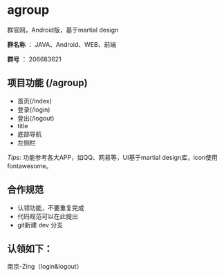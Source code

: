 # agroup
群官网，Android版，基于martial design

**群名称** ： JAVA、Android、WEB、前端

**群号** ： 206683621

## 项目功能 (/agroup)

- 首页(/index)
- 登录(/login)
- 登出(/logout)
- title
- 底部导航
- 左侧栏

*Tips:* 功能参考各大APP，如QQ、网易等，UI基于martial design库，icon使用fontawesome。

## 合作规范

- 认领功能，不要重复完成
- 代码规范可以在此提出
- git新建 dev 分支

## 认领如下：
南京-Zing（login&logout）